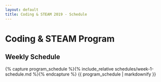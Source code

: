 ```yaml
---
layout: default
title: Coding & STEAM 2019 - Schedule
---
```


# Coding & STEAM Program

## Weekly Schedule

{% capture program_schedule %}{% include_relative schedules/week-1-schedule.md %}{% endcapture %}
{{ program_schedule | markdownify }}
